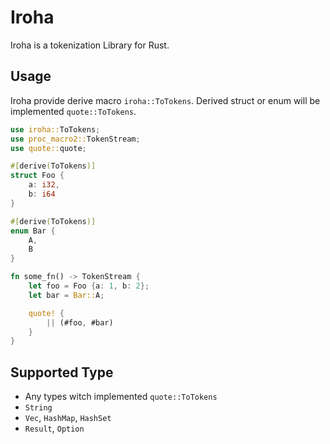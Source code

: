 # Iroha
Iroha is a tokenization Library for Rust.

## Usage
Iroha provide derive macro `iroha::ToTokens`.
Derived struct or enum will be implemented `quote::ToTokens`.

```rust
use iroha::ToTokens;
use proc_macro2::TokenStream;
use quote::quote;

#[derive(ToTokens)]
struct Foo {
    a: i32,
    b: i64
}

#[derive(ToTokens)]
enum Bar {
    A,
    B
}

fn some_fn() -> TokenStream {
    let foo = Foo {a: 1, b: 2};
    let bar = Bar::A;

    quote! {
        || (#foo, #bar)
    }
}
```

## Supported Type 
* Any types witch implemented `quote::ToTokens`
* `String`
* `Vec`, `HashMap`, `HashSet`
* `Result`, `Option`